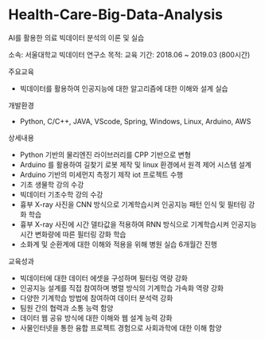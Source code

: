 # Health-Care-Big-Data-Analysis
AI를 활용한 의료 빅데이터 분석의 이론 및 실습

소속: 서울대학교 빅데이터 연구소
목적: 교육
기간: 2018.06 ~ 2019.03 (800시간)

주요교육
 - 빅데이터를 활용하여 인공지능에 대한 알고리즘에 대한 이해와 설계 실습

개발환경
 - Python, C/C++, JAVA, VScode, Spring, Windows, Linux, Arduino,  AWS

상세내용
 - Python 기반의 물리엔진 라이브러리를 CPP 기반으로 변형
 - Arduino 를 활용하여 길찾기 로봇 제작 및 linux 환경에서 원격 제어 시스템 설계
 - Arduino 기반의 미세먼지 측정기 제작 iot 프로젝트 수행
 - 기초 생물학 강의 수강
 - 빅데이터 기초수학 강의 수강
 - 흉부 X-ray 사진을 CNN 방식으로 기계학습시켜 인공지능 패턴 인식 및 필터링 강화 학습
 - 흉부 X-ray 사진에 시간 델타값을 적용하여 RNN 방식으로 기계학습시켜 인공지능 시간 변화량에 따른 필터링 강화 학습
 - 소화계 및 순환계에 대한 이해와 적용을 위해 병원 실습 6개월간 진행

교육성과
 - 빅데이터에 대한 데이터 에셋을 구성하며 필터링 역량 강화
 - 인공지능 설계를 직접 참여하며 병렬 방식의 기계학습 가속화 역량 강화
 - 다양한 기계학습 방법에 참여하여 데이터 분석력 강화
 - 팀원 간의 협력과 소통 능력 함양
 - 데이터 웹 공유 방식에 대한 이해와 웹 설계 능력 강화
 - 사물인터넷을 통한 융합 프로젝트 경험으로 사회과학에 대한 이해 함양
